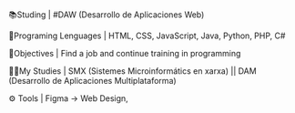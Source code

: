 📚Studing | #DAW (Desarrollo de Aplicaciones Web)



🧠Programing Lenguages | HTML, CSS, JavaScript, Java, Python, PHP, C#



🎯Objectives | Find a job and continue training in programming



🐱‍🏍My Studies | SMX (Sistemes Microinformátics en xarxa) || DAM (Desarrollo de Aplicaciones Multiplataforma)



⚙ Tools | Figma -> Web Design, 
